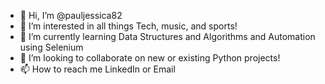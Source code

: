 - 👋 Hi, I’m @pauljessica82
- 👀 I’m interested in all things Tech, music, and sports! 
- 🌱 I’m currently learning Data Structures and Algorithms and Automation using Selenium
- 💞️ I’m looking to collaborate on new or existing Python projects! 
- 📫 How to reach me LinkedIn or Email

<!---
pauljessica82/pauljessica82 is a ✨ special ✨ repository because its `README.md` (this file) appears on your GitHub profile.
You can click the Preview link to take a look at your changes.
--->
